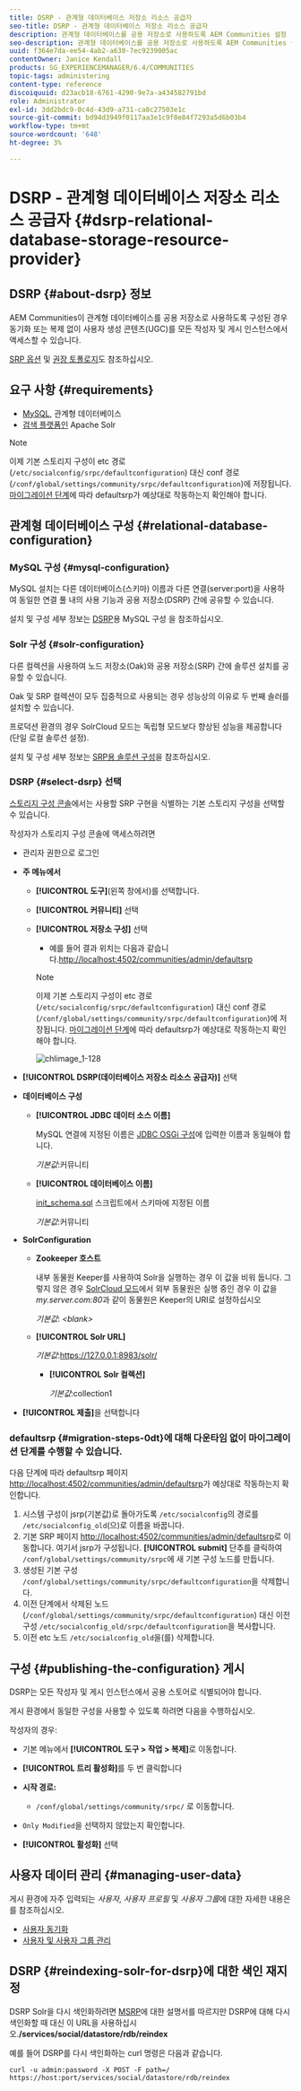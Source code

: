 ```yaml
---
title: DSRP - 관계형 데이터베이스 저장소 리소스 공급자
seo-title: DSRP - 관계형 데이터베이스 저장소 리소스 공급자
description: 관계형 데이터베이스를 공용 저장소로 사용하도록 AEM Communities 설정
seo-description: 관계형 데이터베이스를 공용 저장소로 사용하도록 AEM Communities 설정
uuid: f364e7da-ee54-4ab2-a630-7ec9239005ac
contentOwner: Janice Kendall
products: SG_EXPERIENCEMANAGER/6.4/COMMUNITIES
topic-tags: administering
content-type: reference
discoiquuid: d23acb18-6761-4290-9e7a-a434582791bd
role: Administrator
exl-id: 3dd2bdc9-0c4d-43d9-a731-ca8c27503e1c
source-git-commit: bd94d3949f0117aa3e1c9f0e84f7293a5d6b03b4
workflow-type: tm+mt
source-wordcount: '648'
ht-degree: 3%

---
```


# DSRP - 관계형 데이터베이스 저장소 리소스 공급자 {#dsrp-relational-database-storage-resource-provider}

## DSRP {#about-dsrp} 정보

AEM Communities이 관계형 데이터베이스를 공용 저장소로 사용하도록 구성된 경우 동기화 또는 복제 없이 사용자 생성 콘텐츠(UGC)를 모든 작성자 및 게시 인스턴스에서 액세스할 수 있습니다.

[SRP 옵션](working-with-srp.md#characteristics-of-srp-options) 및 [권장 토폴로지](topologies.md)도 참조하십시오.

## 요구 사항 {#requirements}

* [MySQL](#mysql-configuration), 관계형 데이터베이스
* [검색 플랫폼인](#solr-configuration) Apache Solr

>[!NOTE]
>
>이제 기본 스토리지 구성이 etc 경로(`/etc/socialconfig/srpc/defaultconfiguration`) 대신 conf 경로(`/conf/global/settings/community/srpc/defaultconfiguration`)에 저장됩니다. [마이그레이션 단계](#migration-steps-0dt)에 따라 defaultsrp가 예상대로 작동하는지 확인해야 합니다.


## 관계형 데이터베이스 구성 {#relational-database-configuration}

### MySQL 구성 {#mysql-configuration}

MySQL 설치는 다른 데이터베이스(스키마) 이름과 다른 연결(server:port)을 사용하여 동일한 연결 풀 내의 사용 기능과 공용 저장소(DSRP) 간에 공유할 수 있습니다.

설치 및 구성 세부 정보는 [DSRP](dsrp-mysql.md)용 MySQL 구성 을 참조하십시오.

### Solr 구성 {#solr-configuration}

다른 컬렉션을 사용하여 노드 저장소(Oak)와 공용 저장소(SRP) 간에 솔루션 설치를 공유할 수 있습니다.

Oak 및 SRP 컬렉션이 모두 집중적으로 사용되는 경우 성능상의 이유로 두 번째 솔러를 설치할 수 있습니다.

프로덕션 환경의 경우 SolrCloud 모드는 독립형 모드보다 향상된 성능을 제공합니다(단일 로컬 솔루션 설정).

설치 및 구성 세부 정보는 [SRP용 솔루션 구성](solr.md)을 참조하십시오.

### DSRP {#select-dsrp} 선택

[스토리지 구성 콘솔](srp-config.md)에서는 사용할 SRP 구현을 식별하는 기본 스토리지 구성을 선택할 수 있습니다.

작성자가 스토리지 구성 콘솔에 액세스하려면

* 관리자 권한으로 로그인
* **주 메뉴에서**

   * **[!UICONTROL 도구]**(왼쪽 창에서)를 선택합니다.
   * **[!UICONTROL 커뮤니티]** 선택
   * **[!UICONTROL 저장소 구성]** 선택

      * 예를 들어 결과 위치는 다음과 같습니다.[http://localhost:4502/communities/admin/defaultsrp](http://localhost:4502/communities/admin/defaultsrp)
      >[!NOTE]
      >
      >이제 기본 스토리지 구성이 etc 경로(`/etc/socialconfig/srpc/defaultconfiguration`) 대신 conf 경로(`/conf/global/settings/community/srpc/defaultconfiguration`)에 저장됩니다. [마이그레이션 단계](#migration-steps-0dt)에 따라 defaultsrp가 예상대로 작동하는지 확인해야 합니다.

      ![chlimage_1-128](assets/chlimage_1-128.png)

* **[!UICONTROL DSRP(데이터베이스 저장소 리소스 공급자)]** 선택
* **데이터베이스 구성**

   * **[!UICONTROL JDBC 데이터 소스 이름]**

      MySQL 연결에 지정된 이름은 [JDBC OSGi 구성](dsrp-mysql.md#configurejdbcconnections)에 입력한 이름과 동일해야 합니다.

      *기본값*:커뮤니티

   * **[!UICONTROL 데이터베이스 이름]**

      [init_schema.sql](dsrp-mysql.md#obtain-the-sql-script) 스크립트에서 스키마에 지정된 이름

      *기본값*:커뮤니티

* **SolrConfiguration**

   * **[](https://cwiki.apache.org/confluence/display/solr/Using+ZooKeeper+to+Manage+Configuration+Files)Zookeeper 호스트**

      내부 동물원 Keeper를 사용하여 Solr을 실행하는 경우 이 값을 비워 둡니다. 그렇지 않은 경우 [SolrCloud 모드](solr.md#solrcloud-mode)에서 외부 동물원은 실행 중인 경우 이 값을 *my.server.com:80*&#x200B;과 같이 동물원은 Keeper의 URI로 설정하십시오

      *기본값*:  *&lt;blank>*

   * **[!UICONTROL Solr URL]**

      *기본값*:https://127.0.0.1:8983/solr/

      * **[!UICONTROL Solr 컬렉션]**

         *기본값*:collection1

* **[!UICONTROL 제출]**&#x200B;을 선택합니다

### defaultsrp {#migration-steps-0dt}에 대해 다운타임 없이 마이그레이션 단계를 수행할 수 있습니다.

다음 단계에 따라 defaultsrp 페이지 [http://localhost:4502/communities/admin/defaultsrp](http://localhost:4502/communities/admin/defaultsrp)가 예상대로 작동하는지 확인합니다.

1. 시스템 구성이 jsrp(기본값)로 돌아가도록 `/etc/socialconfig`의 경로를 `/etc/socialconfig_old`(으)로 이름을 바꿉니다.
1. 기본 SRP 페이지 [http://localhost:4502/communities/admin/defaultsrp](http://localhost:4502/communities/admin/defaultsrp)로 이동합니다. 여기서 jsrp가 구성됩니다. **[!UICONTROL submit]** 단추를 클릭하여 `/conf/global/settings/community/srpc`에 새 기본 구성 노드를 만듭니다.
1. 생성된 기본 구성 `/conf/global/settings/community/srpc/defaultconfiguration`을 삭제합니다.
1. 이전 단계에서 삭제된 노드(`/conf/global/settings/community/srpc/defaultconfiguration`) 대신 이전 구성 `/etc/socialconfig_old/srpc/defaultconfiguration`을 복사합니다.
1. 이전 etc 노드 `/etc/socialconfig_old`을(를) 삭제합니다.

## 구성 {#publishing-the-configuration} 게시

DSRP는 모든 작성자 및 게시 인스턴스에서 공용 스토어로 식별되어야 합니다.

게시 환경에서 동일한 구성을 사용할 수 있도록 하려면 다음을 수행하십시오.

작성자의 경우:

* 기본 메뉴에서 **[!UICONTROL 도구 > 작업 > 복제]**&#x200B;로 이동합니다.
* **[!UICONTROL 트리 활성화]**&#x200B;를 두 번 클릭합니다
* **시작 경로:**

   * `/conf/global/settings/community/srpc/` 로 이동합니다.

* `Only Modified`을 선택하지 않았는지 확인합니다.
* **[!UICONTROL 활성화]** 선택

## 사용자 데이터 관리 {#managing-user-data}

게시 환경에 자주 입력되는 *사용자*, *사용자 프로필* 및 *사용자 그룹*&#x200B;에 대한 자세한 내용은 를 참조하십시오.

* [사용자 동기화](sync.md)
* [사용자 및 사용자 그룹 관리](users.md)

## DSRP {#reindexing-solr-for-dsrp}에 대한 색인 재지정

DSRP Solr을 다시 색인화하려면 [MSRP](msrp.md#msrp-reindex-tool)에 대한 설명서를 따르지만 DSRP에 대해 다시 색인화할 때 대신 이 URL을 사용하십시오.**/services/social/datastore/rdb/reindex**

예를 들어 DSRP를 다시 색인화하는 curl 명령은 다음과 같습니다.

```shell
curl -u admin:password -X POST -F path=/ https://host:port/services/social/datastore/rdb/reindex
```
